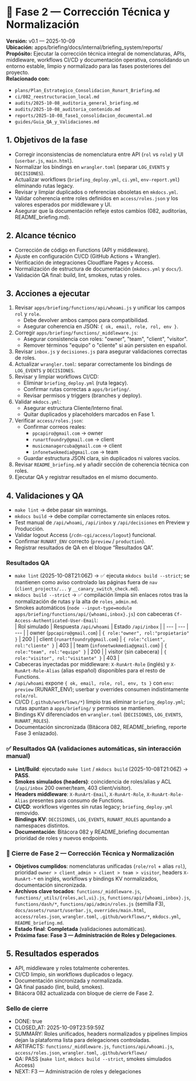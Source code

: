 # 🧩 Fase 2 — Corrección Técnica y Normalización
**Versión:** v0.1 — 2025-10-09  
**Ubicación:** apps/briefing/docs/internal/briefing_system/reports/  
**Propósito:** Ejecutar la corrección técnica integral de nomenclaturas, APIs, middleware, workflows CI/CD y documentación operativa, consolidando un entorno estable, limpio y normalizado para las fases posteriores del proyecto.  
**Relacionado con:**  
- `plans/Plan_Estrategico_Consolidacion_Runart_Briefing.md`  
- `ci/082_reestructuracion_local.md`  
- `audits/2025-10-08_auditoria_general_briefing.md`  
- `audits/2025-10-08_auditoria_contenido.md`  
- `reports/2025-10-08_fase1_consolidacion_documental.md`  
- `guides/Guia_QA_y_Validaciones.md`

## 1. Objetivos de la fase
- Corregir inconsistencias de nomenclatura entre API (`rol` vs `role`) y UI (`userbar.js`, `main.html`).  
- Normalizar los bindings en `wrangler.toml` (separar `LOG_EVENTS` y `DECISIONES`).  
- Actualizar workflows (`briefing_deploy.yml`, `ci.yml`, `env-report.yml`) eliminando rutas legacy.  
- Revisar y limpiar duplicados o referencias obsoletas en `mkdocs.yml`.  
- Validar coherencia entre roles definidos en `access/roles.json` y los valores esperados por middleware y UI.  
- Asegurar que la documentación refleje estos cambios (082, auditorías, README_briefing.md).

## 2. Alcance técnico
- Corrección de código en Functions (API y middleware).  
- Ajuste en configuración CI/CD (GitHub Actions + Wrangler).  
- Verificación de integraciones Cloudflare Pages y Access.  
- Normalización de estructura de documentación (`mkdocs.yml` y `docs/`).  
- Validación QA final: build, lint, smokes, rutas y roles.

## 3. Acciones a ejecutar
1. Revisar `apps/briefing/functions/api/whoami.js` y unificar los campos `rol` y `role`.  
   - Debe devolver ambos campos para compatibilidad.  
   - Asegurar coherencia en JSON: `{ ok, email, role, rol, env }`.  
2. Corregir `apps/briefing/functions/_middleware.js`:  
   - Asegurar consistencia con roles: "owner", "team", "client", "visitor".  
   - Remover términos "equipo" o "cliente" si aún persisten en español.  
3. Revisar `inbox.js` y `decisiones.js` para asegurar validaciones correctas de roles.  
4. Actualizar `wrangler.toml`: separar correctamente los bindings de `LOG_EVENTS` y `DECISIONES`.  
5. Revisar y limpiar workflows CI/CD:  
   - Eliminar `briefing_deploy.yml` (ruta legacy).  
   - Confirmar rutas correctas a `apps/briefing/`.  
   - Revisar permisos y triggers (branches y deploy).  
6. Validar `mkdocs.yml`:  
   - Asegurar estructura Cliente/Interno final.  
   - Quitar duplicados y placeholders marcados en Fase 1.  
7. Verificar `access/roles.json`:  
    - Confirmar correos reales:  
       - `ppcapiro@gmail.com` → owner  
       - `runartfoundry@gmail.com` → client  
       - `musicmanagercuba@gmail.com` → client  
       - `infonetwokmedia@gmail.com` → team  
    - Guardar estructura JSON clara, sin duplicados ni valores vacíos.  
8. Revisar `README_briefing.md` y añadir sección de coherencia técnica con roles.  
9. Ejecutar QA y registrar resultados en el mismo documento.

## 4. Validaciones y QA
- `make lint` → debe pasar sin warnings.  
- `mkdocs build` → debe compilar correctamente sin enlaces rotos.  
- Test manual de `/api/whoami`, `/api/inbox` y `/api/decisiones` en Preview y Producción.  
- Validar logout Access (`/cdn-cgi/access/logout`) funcional.  
- Confirmar `RUNART_ENV` correcto (`preview` / `production`).  
- Registrar resultados de QA en el bloque “Resultados QA”.

### Resultados QA
- `make lint` (2025-10-08T21:06Z) → ✅ ejecuta `mkdocs build --strict`; se mantienen como aviso controlado las páginas fuera de `nav` (`client_projects/...` y `__canary_switch_check.md`).  
- `mkdocs build --strict` → ✅ compilación limpia sin enlaces rotos tras la normalización de rutas y la alta de `roles_admin.md`.  
- Smokes automáticos (`node --input-type=module apps/briefing/functions/api/{whoami,inbox}.js`) con cabeceras `Cf-Access-Authenticated-User-Email`:  
   | Rol simulado | Respuesta `/api/whoami` | Estado `/api/inbox` |
   | --- | --- | --- |
   | owner (`ppcapiro@gmail.com`) | `{ role:"owner", rol:"propietario" }` | 200 |
   | client (`runartfoundry@gmail.com`) | `{ role:"client", rol:"cliente" }` | 403 |
   | team (`infonetwokmedia@gmail.com`) | `{ role:"team", rol:"equipo" }` | 200 |
   | visitor (sin cabecera) | `{ role:"visitor", rol:"visitante" }` | 403 |
- Cabeceras inyectadas por middleware: `X-RunArt-Role` (inglés) y `X-RunArt-Role-Alias` (alias español) disponibles para el resto de Functions.  
- `/api/whoami` expone `{ ok, email, role, rol, env, ts }` con `env: preview` (RUNART_ENV); userbar y overrides consumen indistintamente `role/rol`.  
- CI/CD (`.github/workflows/*`) limpio tras eliminar `briefing_deploy.yml`; rutas apuntan a `apps/briefing/` y permisos se mantienen.  
- Bindings KV diferenciados en `wrangler.toml` (`DECISIONES`, `LOG_EVENTS`, `RUNART_ROLES`).  
- Documentación sincronizada (Bitácora 082, README_briefing, reporte Fase 3 enlazado).  

### ✅ Resultados QA (validaciones automáticas, sin interacción manual)
- **Lint/Build**: ejecutado `make lint` / `mkdocs build` (2025-10-08T21:06Z) → **PASS**.  
- **Smokes simulados (headers)**: coincidencia de roles/alias y ACL (`/api/inbox` 200 owner/team, 403 client/visitor).  
- **Headers middleware**: `X-RunArt-Email`, `X-RunArt-Role`, `X-RunArt-Role-Alias` presentes para consumo de Functions.  
- **CI/CD**: workflows vigentes sin rutas legacy; `briefing_deploy.yml` removido.  
- **Bindings KV**: `DECISIONES`, `LOG_EVENTS`, `RUNART_ROLES` apuntando a namespaces distintos.  
- **Documentación**: Bitácora 082 y README_briefing documentan prioridad de roles y nuevos endpoints.  

### 🧩 Cierre de Fase 2 — Corrección Técnica y Normalización
- **Objetivos cumplidos**: nomenclaturas unificadas (`role/rol` + alias `rol`), prioridad `owner > client_admin > client > team > visitor`, headers `X-RunArt-*` en inglés, workflows y bindings KV normalizados, documentación sincronizada.  
- **Archivos clave tocados**: `functions/_middleware.js`, `functions/_utils/{roles,acl,ui}.js`, `functions/api/{whoami,inbox}.js`, `functions/dash/*`, `functions/api/admin/roles.js` (semilla F3), `docs/assets/runart/userbar.js`, `overrides/main.html`, `access/roles.json`, `wrangler.toml`, `.github/workflows/*`, `mkdocs.yml`, `README_briefing.md`.  
- **Estado final**: **Completada** (validaciones automáticas).  
- **Próxima fase**: **Fase 3 — Administración de Roles y Delegaciones**.  

## 5. Resultados esperados
- API, middleware y roles totalmente coherentes.  
- CI/CD limpio, sin workflows duplicados o legacy.  
- Documentación sincronizada y normalizada.  
- QA final pasado (lint, build, smokes).  
- Bitácora 082 actualizada con bloque de cierre de Fase 2.  

### Sello de cierre
- DONE: true  
- CLOSED_AT: 2025-10-09T23:59:59Z  
- SUMMARY: Roles unificados, headers normalizados y pipelines limpios dejan la plataforma lista para delegaciones controladas.  
- ARTIFACTS: `functions/_middleware.js`, `functions/api/whoami.js`, `access/roles.json`, `wrangler.toml`, `.github/workflows/`  
- QA: PASS (`make lint`, `mkdocs build --strict`, smokes simulados Access)  
- NEXT: F3 — Administración de roles y delegaciones  
